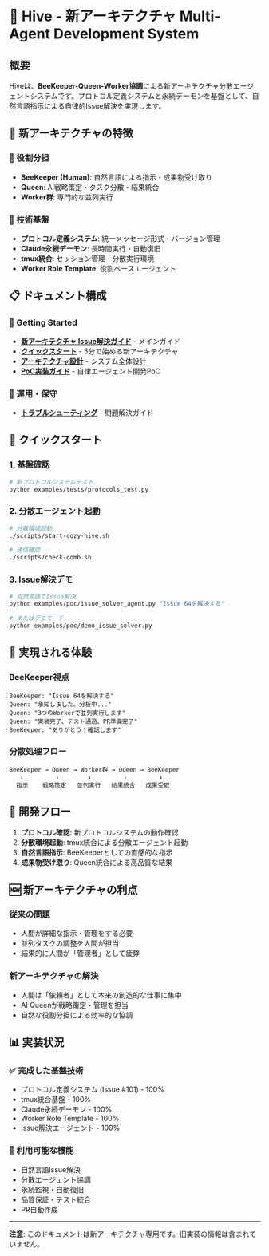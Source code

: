 # 🐝 Hive - 新アーキテクチャ Multi-Agent Development System

## 概要

Hiveは、**BeeKeeper-Queen-Worker協調**による新アーキテクチャ分散エージェントシステムです。プロトコル定義システムと永続デーモンを基盤として、自然言語指示による自律的Issue解決を実現します。

## 🎯 新アーキテクチャの特徴

### 🐝 役割分担
- **BeeKeeper (Human)**: 自然言語による指示・成果物受け取り
- **Queen**: AI戦略策定・タスク分散・結果統合
- **Worker群**: 専門的な並列実行

### 🔧 技術基盤
- **プロトコル定義システム**: 統一メッセージ形式・バージョン管理
- **Claude永続デーモン**: 長時間実行・自動復旧
- **tmux統合**: セッション管理・分散実行環境
- **Worker Role Template**: 役割ベースエージェント

## 📋 ドキュメント構成

### 🚀 Getting Started
- **[新アーキテクチャ Issue解決ガイド](new_architecture_issue_guide.md)** - メインガイド
- **[クイックスタート](quickstart.md)** - 5分で始める新アーキテクチャ
- **[アーキテクチャ設計](architecture.md)** - システム全体設計
- **[PoC実装ガイド](poc-guide.md)** - 自律エージェント開発PoC

### 🔧 運用・保守
- **[トラブルシューティング](troubleshooting.md)** - 問題解決ガイド

## 🚀 クイックスタート

### 1. 基盤確認
```bash
# 新プロトコルシステムテスト
python examples/tests/protocols_test.py
```

### 2. 分散エージェント起動
```bash
# 分散環境起動
./scripts/start-cozy-hive.sh

# 通信確認
./scripts/check-comb.sh
```

### 3. Issue解決デモ
```bash
# 自然言語でIssue解決
python examples/poc/issue_solver_agent.py "Issue 64を解決する"

# またはデモモード
python examples/poc/demo_issue_solver.py
```

## 🎯 実現される体験

### BeeKeeper視点
```
BeeKeeper: "Issue 64を解決する"
Queen: "承知しました。分析中..."
Queen: "3つのWorkerで並列実行します"
Queen: "実装完了、テスト通過、PR準備完了"
BeeKeeper: "ありがとう！確認します"
```

### 分散処理フロー
```
BeeKeeper → Queen → Worker群 → Queen → BeeKeeper
   ↓         ↓        ↓         ↓         ↓
  指示    戦略策定   並列実行   結果統合   成果受取
```

## 🔄 開発フロー

1. **プロトコル確認**: 新プロトコルシステムの動作確認
2. **分散環境起動**: tmux統合による分散エージェント起動
3. **自然言語指示**: BeeKeeperとしての直感的な指示
4. **成果物受け取り**: Queen統合による高品質な結果

## 🆕 新アーキテクチャの利点

### 従来の問題
- 人間が詳細な指示・管理をする必要
- 並列タスクの調整を人間が担当
- 結果的に人間が「管理者」として疲弊

### 新アーキテクチャの解決
- 人間は「依頼者」として本来の創造的な仕事に集中
- AI Queenが戦略策定・管理を担当
- 自然な役割分担による効率的な協調

## 📊 実装状況

### ✅ 完成した基盤技術
- プロトコル定義システム (Issue #101) - 100%
- tmux統合基盤 - 100%
- Claude永続デーモン - 100%
- Worker Role Template - 100%
- Issue解決エージェント - 100%

### 🎯 利用可能な機能
- 自然言語Issue解決
- 分散エージェント協調
- 永続監視・自動復旧
- 品質保証・テスト統合
- PR自動作成

---

**注意**: このドキュメントは新アーキテクチャ専用です。旧実装の情報は含まれていません。